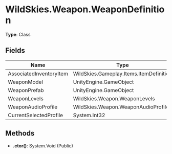 ﻿# WildSkies.Weapon.WeaponDefinition

**Type**: Class

## Fields

| Name | Type | Access |
|------|------|--------|
| AssociatedInventoryItem | WildSkies.Gameplay.Items.ItemDefinition | Public |
| WeaponModel | UnityEngine.GameObject | Public |
| WeaponPrefab | UnityEngine.GameObject | Public |
| WeaponLevels | WildSkies.Weapon.WeaponLevels | Public |
| WeaponAudioProfile | WildSkies.Weapon.WeaponAudioProfile | Public |
| CurrentSelectedProfile | System.Int32 | Public |

## Methods

- **.ctor()**: System.Void (Public)

